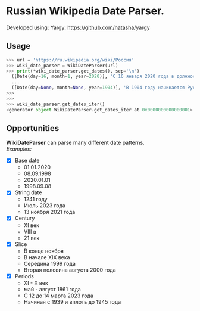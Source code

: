 # Russian Wikipedia Date Parser.

Developed using: Yargy: https://github.com/natasha/yargy

## Usage
``` python
>>> url = 'https://ru.wikipedia.org/wiki/Россия'
>>> wiki_date_parser = WikiDateParser(url)
>>> print(*wiki_date_parser.get_dates(), sep='\n')
  ([Date(day=16, month=1, year=2020)], 'C 16 января 2020 года в должности председателя правительства находится Михаил Мишустин.')
  ...
  ([Date(day=None, month=None, year=1904)], 'В 1904 году начинается Русско-японская война.')
>>>
>>>
>>> wiki_date_parser.get_dates_iter()
<generator object WikiDateParser.get_dates_iter at 0x0000000000000001>
```

## Opportunities
__WikiDateParser__ can parse many different date patterns.<br>
*Examples:*
- [x] Base date
  - 01.01.2020
  - 08.09.1998
  - 2020.01.01
  - 1998.09.08
- [x] String date
  - 1241 году
  - Июль 2023 года
  - 13 ноября 2021 года
- [x] Сentury
  - XI век
  - VIII в
  - 21 век
- [x] Slice
  - В конце ноября
  - В начале XIX века
  - Середина 1999 года
  - Вторая половина августа 2000 года
- [x] Periods
  - XI - X век
  - май - август 1861 года
  - С 12 до 14 марта 2023 года
  - Начиная с 1939 и вплоть до 1945 года